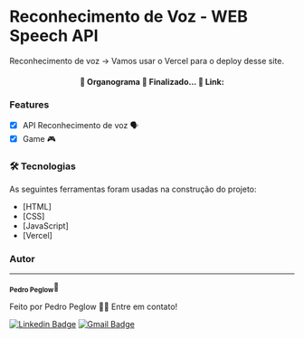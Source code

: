 # Reconhecimento de Voz - WEB Speech API

Reconhecimento de voz -> Vamos usar o Vercel para o deploy desse site.

<h4 align="center"> 
	🏁  Organograma 🚀 Finalizado...  🏁
	Link: 
</h4>

### Features

- [x] API Reconhecimento de voz 🗣️
- [x] Game 🎮

### 🛠 Tecnologias

As seguintes ferramentas foram usadas na construção do projeto:

- [HTML]
- [CSS]
- [JavaScript]
- [Vercel]

### Autor

---

<sub><b>Pedro Peglow</b></sub>🚀

Feito por Pedro Peglow 👋🏽 Entre em contato!

[![Linkedin Badge](https://img.shields.io/badge/-Pedro-blue?style=flat-square&logo=Linkedin&logoColor=white&link=https://www.linkedin.com/in/pedro-peglow/)](https://www.linkedin.com/in/pedro-peglow/)
[![Gmail Badge](https://img.shields.io/badge/-pedropeglowm@gmail.com-c14438?style=flat-square&logo=Gmail&logoColor=white&link=mailto:pedropeglowm@gmail.com)](mailto:pedropeglowm@gmail.com)
